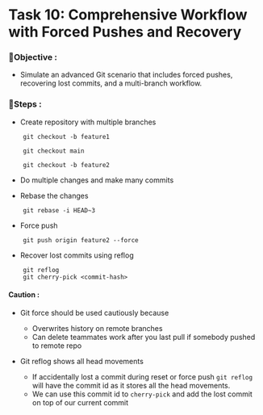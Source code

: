 
# Task 10: Comprehensive Workflow with Forced Pushes and Recovery

### 🎯Objective :

- Simulate an advanced Git scenario that includes forced pushes, recovering lost commits, and a multi-branch workflow.


### 📝Steps :

* Create repository with multiple branches

```
    git checkout -b feature1

    git checkout main

    git checkout -b feature2
```

* Do multiple changes and make many commits

* Rebase the changes 

```
    git rebase -i HEAD~3

```
* Force push 

```
    git push origin feature2 --force
```

* Recover lost commits using reflog 

```
    git reflog
    git cherry-pick <commit-hash>
```

#### Caution :
- Git force should be used cautiously because

    * Overwrites history on remote branches
    * Can delete teammates work after you last pull if somebody pushed to remote repo

- Git reflog shows all head movements
    * If accidentally lost a commit during reset or force push `git reflog` will have the commit id as it stores all the head movements.
    * We can use this commit id to `cherry-pick` and add the lost commit on top of our current commit